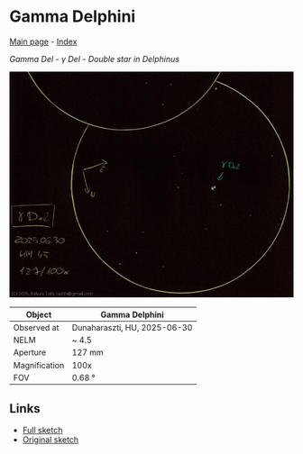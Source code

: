 # Gamma Delphini

[Main page](../index.md) - [Index](../pages/obj_index.md)

_Gamma Del_ - _γ Del_ - _Double star in Delphinus_  

![Gamma Delphini](../img/gamma-del-20250701.jpg)

Object | Gamma Delphini
-|-
Observed at | Dunaharaszti, HU, 2025-06-30
NELM | ~ 4.5
Aperture | 127 mm
Magnification | 100x
FOV | 0.68 °


## Links

- [Full sketch](../img/m15-gamma-del-20250701.jpg)
- [Original sketch](../scan/20250701_2.jpg)
